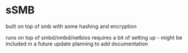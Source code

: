 # sSMB
built on top of smb with some hashing and encryption

runs on top of smbd/nmbd/netbios
requires a bit of setting up - might be included in a future update
planning to add documentation
